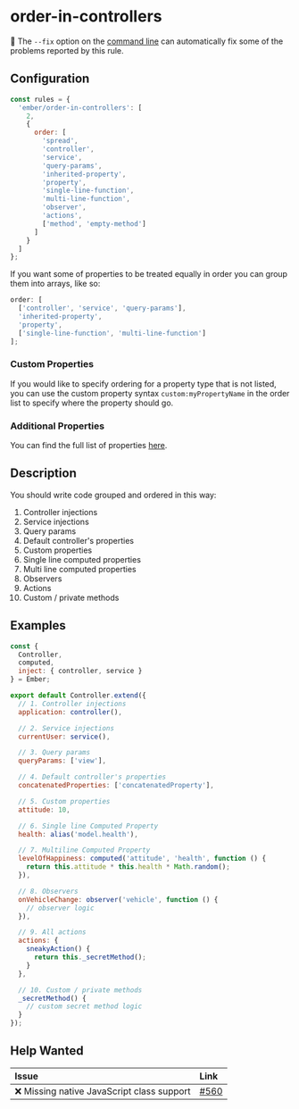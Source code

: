 # order-in-controllers

:wrench: The `--fix` option on the [command line](https://eslint.org/docs/user-guide/command-line-interface#fixing-problems) can automatically fix some of the problems reported by this rule.

## Configuration

```js
const rules = {
  'ember/order-in-controllers': [
    2,
    {
      order: [
        'spread',
        'controller',
        'service',
        'query-params',
        'inherited-property',
        'property',
        'single-line-function',
        'multi-line-function',
        'observer',
        'actions',
        ['method', 'empty-method']
      ]
    }
  ]
};
```

If you want some of properties to be treated equally in order you can group them into arrays, like so:

```js
order: [
  ['controller', 'service', 'query-params'],
  'inherited-property',
  'property',
  ['single-line-function', 'multi-line-function']
];
```

### Custom Properties

If you would like to specify ordering for a property type that is not listed, you can use the custom property syntax `custom:myPropertyName` in the order list to specify where the property should go.

### Additional Properties

You can find the full list of properties [here](/lib/utils/property-order.js#L10).

## Description

You should write code grouped and ordered in this way:

1. Controller injections
2. Service injections
3. Query params
4. Default controller's properties
5. Custom properties
6. Single line computed properties
7. Multi line computed properties
8. Observers
9. Actions
10. Custom / private methods

## Examples

```javascript
const {
  Controller,
  computed,
  inject: { controller, service }
} = Ember;

export default Controller.extend({
  // 1. Controller injections
  application: controller(),

  // 2. Service injections
  currentUser: service(),

  // 3. Query params
  queryParams: ['view'],

  // 4. Default controller's properties
  concatenatedProperties: ['concatenatedProperty'],

  // 5. Custom properties
  attitude: 10,

  // 6. Single line Computed Property
  health: alias('model.health'),

  // 7. Multiline Computed Property
  levelOfHappiness: computed('attitude', 'health', function () {
    return this.attitude * this.health * Math.random();
  }),

  // 8. Observers
  onVehicleChange: observer('vehicle', function () {
    // observer logic
  }),

  // 9. All actions
  actions: {
    sneakyAction() {
      return this._secretMethod();
    }
  },

  // 10. Custom / private methods
  _secretMethod() {
    // custom secret method logic
  }
});
```

## Help Wanted

| Issue | Link |
| :-- | :-- |
| :x: Missing native JavaScript class support | [#560](https://github.com/ember-cli/eslint-plugin-ember/issues/560) |
